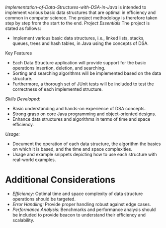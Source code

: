 *Implementation-of-Data-Structures-with-DSA-in-Java* is intended to implement various basic data structures that are optimal in efficiency and common in computer science. The project methodology is therefore taken step by step from the start to the end.
*Project Essentials*
The project is stated as follows:
- Implement various basic data structures, i.e., linked lists, stacks, queues, trees and hash tables, in Java using the concepts of DSA.
  
Key Features
- Each Data Structure application will provide support for the basic operations insertion, deletion, and searching.
- Sorting and searching algorithms will be implemented based on the data structure.
- Furthermore, a thorough set of JUnit tests will be included to test the correctness of each implemented structure.
  
*Skills Developed:*
- Basic understanding and hands-on experience of DSA concepts.
- Strong grasp on core Java programming and object-oriented designs.
- Enhance data structures and algorithms in terms of time and space efficiency.
  
*Usage:*
- Document the operation of each data structure, the algorithm the basics on which it is based, and the time and space complexities.
- Usage and example snippets depicting how to use each structure with real-world examples.
# Additional Considerations
- *Efficiency:* Optimal time and space complexity of data structure operations should be targeted.
- *Error Handling:* Provide proper handling robust against edge cases.
- *Performance Analysis:* Benchmarks and performance analysis should be included to provide beacon to understand their efficiency and scalability.


